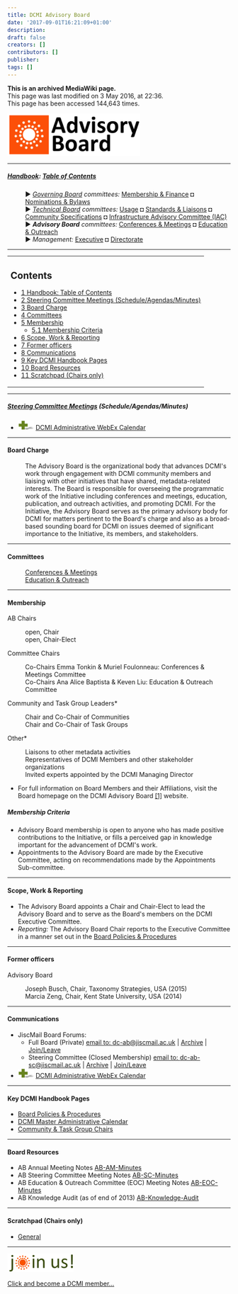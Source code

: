 ```yaml
---
title: DCMI Advisory Board
date: '2017-09-01T16:21:09+01:00'
description: 
draft: false
creators: []
contributors: []
publisher: 
tags: []
---
```


 **This is an archived MediaWiki page.**  
This page was last modified on 3 May 2016, at 22:36.  
This page has been accessed 144,643 times.

[<img alt="Advisory Board logo" src="/mediawiki_wiki/images/AB_logo.png" width="300" height="96">](/mediawiki_wiki/images/AB_logo.png "Advisory Board logo")

* * *

##### [Handbook](/mediawiki_wiki/DCMI_Handbook "DCMI Handbook"): [Table of Contents](/mediawiki_wiki/DCMI_Handbook/ "DCMI Handbook") 
<dl>
<dd> ► <i><a href="/mediawiki_wiki/DCMI_Governing_Board.md" title="DCMI Governing Board">Governing Board</a> committees:</i> <a href="/mediawiki_wiki/DCMI_Governing_Board/finance.md" title="DCMI Governing Board/finance">Membership &amp; Finance</a> ◘ <a href="/mediawiki_wiki/DCMI_Governing_Board/nominations.md" title="DCMI Governing Board/nominations">Nominations &amp; Bylaws</a> 
</dd>
<dd> ► <i><a href="/mediawiki_wiki/DCMI_Technical_Board.md" title="DCMI Technical Board">Technical Board</a> committees:</i> <a href="/mediawiki_wiki/DCMI_Technical_Board/usage.md" title="DCMI Technical Board/usage">Usage</a> ◘ <a href="/mediawiki_wiki/DCMI_Technical_Board/standards.md" title="DCMI Technical Board/standards">Standards &amp; Liaisons</a> ◘ <a href="/mediawiki_wiki/DCMI_Technical_Board/specifications.md" title="DCMI Technical Board/specifications">Community Specifications</a> ◘ <a href="/mediawiki_wiki/DCMI_Technical_Board/infrastructure.md" title="DCMI Technical Board/infrastructure">Infrastructure Advisory Committee (IAC)</a>
</dd>
<dd> ► <i><strong class="selflink">Advisory Board</strong> committees:</i> <a href="/mediawiki_wiki/DCMI_Advisory_Board/meetings.md" title="DCMI Advisory Board/meetings">Conferences &amp; Meetings</a> ◘ <a href="/mediawiki_wiki/DCMI_Advisory_Board/documentation.md" title="DCMI Advisory Board/documentation">Education &amp; Outreach</a>
</dd>
<dd> ► <i>Management:</i> <a href="/mediawiki_wiki/Exec_Committee.md" title="Exec Committee">Executive</a> ◘ <a href="/mediawiki_wiki/Exec_Committee/directorate.md" title="Exec Committee/directorate">Directorate</a>
</dd>
</dl>

* * *

<table id="toc" class="toc">
  <tr>
    <td>
      <div id="toctitle">
        <h2>Contents</h2>
      </div>
      <ul>
        <li class="toclevel-1"><a href="#Handbook:_Table_of_Contents"><span class="tocnumber">1</span> <span class="toctext">Handbook: Table of Contents</span></a></li>
        <li class="toclevel-1 tocsection-1"><a href="#Steering_Committee_Meetings_.28Schedule.2FAgendas.2FMinutes.29"><span class="tocnumber">2</span> <span class="toctext">Steering Committee Meetings (Schedule/Agendas/Minutes)</span></a></li>
        <li class="toclevel-1 tocsection-2"><a href="#Board_Charge"><span class="tocnumber">3</span> <span class="toctext">Board Charge</span></a></li>
        <li class="toclevel-1 tocsection-3"><a href="#Committees"><span class="tocnumber">4</span> <span class="toctext">Committees</span></a></li>
        <li class="toclevel-1 tocsection-4">
          <a href="#Membership"><span class="tocnumber">5</span> <span class="toctext">Membership</span></a>
          <ul>
            <li class="toclevel-2 tocsection-5"><a href="#Membership_Criteria"><span class="tocnumber">5.1</span> <span class="toctext">Membership Criteria</span></a></li>
          </ul>
        </li>
        <li class="toclevel-1 tocsection-6"><a href="#Scope.2C_Work_.26_Reporting"><span class="tocnumber">6</span> <span class="toctext">Scope, Work &amp; Reporting</span></a></li>
        <li class="toclevel-1 tocsection-7"><a href="#Former_officers"><span class="tocnumber">7</span> <span class="toctext">Former officers</span></a></li>
        <li class="toclevel-1 tocsection-8"><a href="#Communications"><span class="tocnumber">8</span> <span class="toctext">Communications</span></a></li>
        <li class="toclevel-1 tocsection-9"><a href="#Key_DCMI_Handbook_Pages"><span class="tocnumber">9</span> <span class="toctext">Key DCMI Handbook Pages</span></a></li>
        <li class="toclevel-1 tocsection-10"><a href="#Board_Resources"><span class="tocnumber">10</span> <span class="toctext">Board Resources</span></a></li>
        <li class="toclevel-1 tocsection-11"><a href="#Scratchpad_.28Chairs_only.29"><span class="tocnumber">11</span> <span class="toctext">Scratchpad (Chairs only)</span></a></li>
      </ul>
    </td>
  </tr>
</table>


* * *

##### [Steering Committee Meetings](/mediawiki_wiki/DCMI_Advisory_Board/procedures/meetings "DCMI Advisory Board/procedures/meetings") (Schedule/Agendas/Minutes) 

- [<img alt="+ symbol" src="/mediawiki_wiki/images/Plus.jpg" width="36" height="21">](/mediawiki_wiki/images/Plus.jpg "+ symbol") [DCMI Administrative WebEx Calendar](https://www.google.com/calendar/embed?title=DCMI%20WebEx%20Calendar&height=600&wkst=2&bgcolor=%23ff6600&src=99h1apmg3h74clla4ufl6a009g%40group.calendar.google.com&color=%23853104&ctz=America%2FNew_York)

* * *

#### Board Charge 
<dl><dd> The Advisory Board is the organizational body that advances DCMI's work through engagement with DCMI community members and liaising with other initiatives that have shared, metadata-related interests. The Board is responsible for overseeing the programmatic work of the Initiative including conferences and meetings, education, publication, and outreach activities, and promoting DCMI. For the Initiative, the Advisory Board serves as the primary advisory body for DCMI for matters pertinent to the Board's charge and also as a broad-based sounding board for DCMI on issues deemed of significant importance to the Initiative, its members, and stakeholders.
</dd></dl>

* * *

#### Committees 
<dl>
<dd> <a href="/mediawiki_wiki/DCMI_Advisory_Board/meetings.md" title="DCMI Advisory Board/meetings">Conferences &amp; Meetings</a>
</dd>
<dd> <a href="/mediawiki_wiki/DCMI_Advisory_Board/documentation.md" title="DCMI Advisory Board/documentation">Education &amp; Outreach</a>
</dd>
</dl>

* * *

#### Membership 

AB Chairs

<dl>
<dd> open, Chair 
</dd>
<dd> open, Chair-Elect
</dd>
</dl>


Committee Chairs

<dl>
<dd> Co-Chairs Emma Tonkin &amp; Muriel Foulonneau: Conferences &amp; Meetings Committee
</dd>
<dd> Co-Chairs Ana Alice Baptista &amp; Keven Liu: Education &amp; Outreach Committee
</dd>
</dl>


Community and Task Group Leaders\*

<dl>
<dd> Chair and Co-Chair of Communities
</dd>
<dd> Chair and Co-Chair of Task Groups
</dd>
</dl>


Other\*

<dl>
<dd> Liaisons to other metadata activities
</dd>
<dd> Representatives of DCMI Members and other stakeholder organizations
</dd>
<dd> Invited experts appointed by the DCMI Managing Director
</dd>
</dl>

- For full information on Board Members and their Affiliations, visit the Board homepage on the DCMI Advisory Board [[1]](http://dublincore.org/about/advisory/) website.

##### Membership Criteria 

- Advisory Board membership is open to anyone who has made positive contributions to the Initiative, or fills a perceived gap in knowledge important for the advancement of DCMI's work. 
- Appointments to the Advisory Board are made by the Executive Committee, acting on recommendations made by the Appointments Sub-committee.

* * *

#### Scope, Work & Reporting 

- The Advisory Board appoints a Chair and Chair-Elect to lead the Advisory Board and to serve as the Board's members on the DCMI Executive Committee.
- _Reporting:_ The Advisory Board Chair reports to the Executive Committee in a manner set out in the [Board Policies & Procedures](/index.php?title=DCMI_Advisory_Board/procedures&action=edit&redlink=1 "DCMI Advisory Board/procedures (page does not exist)")

* * *

#### Former officers 

Advisory Board

<dl>
<dd> Joseph Busch, Chair, Taxonomy Strategies, USA (2015)
</dd>
<dd> Marcia Zeng, Chair, Kent State University, USA (2014)
</dd>
</dl>

* * *

#### Communications 

- JiscMail Board Forums: 
  - Full Board (Private) [email to: dc-ab@jiscmail.ac.uk](mailto:dc-ab@jiscmail.ac.uk) | [Archive](http://www.jiscmail.ac.uk/lists/dc-ab.html) | [Join/Leave](http://www.jiscmail.ac.uk/cgi-bin/wa.exe?SUBED1=dc-ab&A=1)
  - Steering Committee (Closed Membership) [email to: dc-ab-sc@jiscmail.ac.uk](mailto:dc-ab-sc@jiscmail.ac.uk) | [Archive](http://www.jiscmail.ac.uk/lists/dc-ab-sc.html) | [Join/Leave](http://www.jiscmail.ac.uk/cgi-bin/wa.exe?SUBED1=dc-ab-sc&A=1)
- [<img alt="+ symbol" src="/mediawiki_wiki/images/Plus.jpg" width="36" height="21">](/mediawiki_wiki/images/Plus.jpg "+ symbol") [DCMI Administrative WebEx Calendar](https://www.google.com/calendar/embed?title=DCMI%20WebEx%20Calendar&height=600&wkst=2&bgcolor=%23ff6600&src=99h1apmg3h74clla4ufl6a009g%40group.calendar.google.com&color=%23853104&ctz=America%2FNew_York)

* * *

#### Key DCMI Handbook Pages 

- [Board Policies & Procedures](/index.php?title=DCMI_Advisory_Board/procedures&action=edit&redlink=1 "DCMI Advisory Board/procedures (page does not exist)")
- [DCMI Master Administrative Calendar](/mediawiki_wiki/DCMI_Handbook/Administrative_Calendar "DCMI Handbook/Administrative Calendar")
- [Community & Task Group Chairs](/mediawiki_wiki/DCMI_Advisory_Board/communityTGchairs "DCMI Advisory Board/communityTGchairs")

* * *

#### Board Resources 

- AB Annual Meeting Notes [AB-AM-Minutes](/mediawiki_wiki/AB-AM-Minutes "AB-AM-Minutes")
- AB Steering Committee Meeting Notes [AB-SC-Minutes](/mediawiki_wiki/AB-SC-Minutes "AB-SC-Minutes")
- AB Education & Outreach Committee (EOC) Meeting Notes [AB-EOC-Minutes](/mediawiki_wiki/AB-EOC-Minutes "AB-EOC-Minutes")
- AB Knowledge Audit (as of end of 2013) [AB-Knowledge-Audit](/mediawiki_wiki/AB-Knowledge-Audit "AB-Knowledge-Audit")

* * *

#### Scratchpad (Chairs only) 

- [General](/mediawiki_wiki/DCMI_Advisory_Board/scratchpad/general "DCMI Advisory Board/scratchpad/general")

* * *

[<img alt="DCMI Handbook" src="/mediawiki_wiki/images/Join_us-150.png" width="150" height="43">](/mediawiki_wiki/images/Join_us-150.png "DCMI Handbook")

[Click and become a DCMI member...](http://dublincore.org/support/#individualMember)

